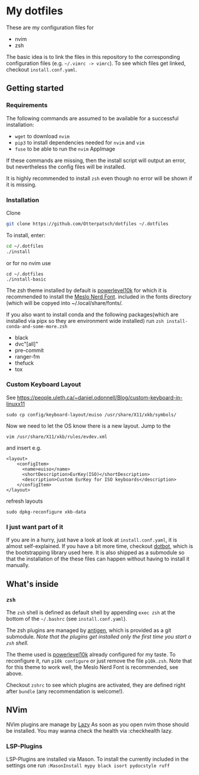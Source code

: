 # My dotfiles

These are my configuration files for

  * nvim
  * zsh

The basic idea is to link the files in this repository to the corresponding
configuration files (e.g. `~/.vimrc -> vimrc`).  To see which files get linked,
checkout `install.conf.yaml`.

## Getting started

### Requirements

The following commands are assumed to be available for a successful installation:

* `wget` to download `nvim`
* `pip3` to install dependencies needed for `nvim` and `vim`
* `fuse` to be able to run the `nvim` AppImage

If these commands are missing, then the install script will output an error,
but nevertheless the config files will be installed.

It is highly recommended to install `zsh` even though no error will be shown if
it is missing.

### Installation

Clone
```bash
git clone https://github.com/Otterpatsch/dotfiles ~/.dotfiles
```

To install, enter:
```bash
cd ~/.dotfiles
./install
```
or for no nvim use
```
cd ~/.dotfiles
./install-basic 
```

The zsh theme installed by default is
[powerlevel10k](https://github.com/romkatv/powerlevel10k) for which it is
recommended to install the [Meslo Nerd
Font](https://github.com/romkatv/powerlevel10k#meslo-nerd-font-patched-for-powerlevel10k).
included in the fonts directory (which will be copyed into ~/.local/share/fonts/. 

If you also want to install conda and the following packages(which are installed via pipx so they are environment wide installed)
run `zsh install-conda-and-some-more.zsh`
  - black
  - dvc"[all]"
  - pre-commit
  - ranger-fm
  - thefuck
  - tox

### Custom Keyboard Layout
See https://people.uleth.ca/~daniel.odonnell/Blog/custom-keyboard-in-linuxx11 
```
sudo cp config/keyboard-layout/euiso /usr/share/X11/xkb/symbols/
```
Now we need to let the OS know there is a new layout. Jump to the </layoutlist>
```
vim /usr/share/X11/xkb/rules/evdev.xml
```
and insert e.g. 
```
<layout>
    <configItem>
      <name>euiso</name>
      <shortDescription>EurKey(ISO)</shortDescription>
      <description>Custom EurKey for ISO keyboards</description>
    </configItem>
</layout>
```
refresh layouts 
```
sudo dpkg-reconfigure xkb-data
```

### I just want part of it

If you are in a hurry, just have a look at look at `install.conf.yaml`, it is
almost self-explained.  If you have a bit more time, checkout
[dotbot](https://github.com/anishathalye/dotbot), which is the bootstrapping
library used here.  It is also shipped as a submodule so that the installation
of the these files can happen without having to install it manually.

## What's inside

### `zsh`

The `zsh` shell is defined as default shell by appending `exec zsh` at the
bottom of the `~/.bashrc` (see `install.conf.yaml`).

The zsh plugins are managed by [antigen](https://github.com/zsh-users/antigen),
which is provided as a git submodule.  _Note that the plugins get installed
only the first time you start a `zsh` shell._

The theme used is [powerlevel10k](https://github.com/romkatv/powerlevel10k)
already configured for my taste.  To reconfigure it, run `p10k configure` or
just remove the file `p10k.zsh`.  Note that for this theme to work well, the
Meslo Nerd Font is recommended, see above.

Checkout `zshrc` to see which plugins are activated, they are defined right
after `bundle` (any recommendation is welcome!).

## NVim

NVim plugins are manage by [Lazy](https://github.com/folke/lazy.nvim)
As soon as you open nvim those should be installed. You may wanna check the health via :checkhealth lazy.

### LSP-Plugins

LSP-Plugins are installed via Mason. To install the currently included in the settings one run `:MasonInstall mypy black isort pydocstyle ruff `
